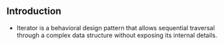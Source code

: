 ## Introduction ##
- Iterator is a behavioral design pattern that allows sequential traversal through a complex data structure without exposing its internal details.

